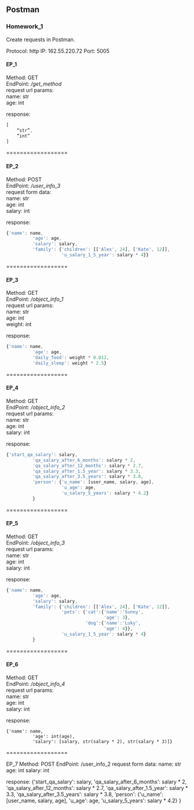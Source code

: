 ## Postman

### Homework_1

Create requests in Postman.

Protocol: http
IP: 162.55.220.72
Port: 5005

#### EP_1  
Method: GET  
EndPoint: */get_method*  
request url params:   
 name: str  
 age: int  

response:  
```js  
[  
    “str”,  
    “int”  
]  
```

==================

#### EP_2  
Method: POST  
EndPoint: */user_info_3*  
request form data:   
 name: str  
 age: int  
 salary: int  

response:
```js  
{'name': name,
          'age': age,
          'salary': salary,
          'family': {'children': [['Alex', 24], ['Kate', 12]],
                     'u_salary_1_5_year': salary * 4}}
```

==================

#### EP_3  
Method: GET  
EndPoint: */object_info_1*  
request url params:   
 name: str  
 age: int  
 weight: int  

response:   
```js
{'name': name,
          'age': age,
          'daily_food': weight * 0.012,
          'daily_sleep': weight * 2.5}
```

==================

#### EP_4
Method: GET  
EndPoint: */object_info_2*  
request url params:   
 name: str  
 age: int  
 salary: int  

response:   
```js
{'start_qa_salary': salary,
          'qa_salary_after_6_months': salary * 2,
          'qa_salary_after_12_months': salary * 2.7,
          'qa_salary_after_1.5_year': salary * 3.3,
          'qa_salary_after_3.5_years': salary * 3.8,
          'person': {'u_name': [user_name, salary, age],
                     'u_age': age,
                     'u_salary_5_years': salary * 4.2}
          }
```

==================

#### EP_5
Method: GET  
EndPoint: */object_info_3*  
request url params:   
 name: str  
 age: int  
 salary: int  

response:  
```js 
{'name': name,
          'age': age,
          'salary': salary,
          'family': {'children': [['Alex', 24], ['Kate', 12]],
                     'pets': {'cat':{'name':'Sunny',
                                     'age': 3},
                              'dog':{'name':'Luky',
                                     'age': 4}},
                     'u_salary_1_5_year': salary * 4}
          }
```

==================

#### EP_6
Method: GET  
EndPoint: */object_info_4*  
request url params:   
 name: str  
 age: int  
 salary: int  

response:   
```
{'name': name,
          'age': int(age),
          'salary': [salary, str(salary * 2), str(salary * 3)]}
```

==================

EP_7
Method: POST
EndPoint: /user_info_2
request form data: 
 name: str
 age: int
 salary: int

response: 
{'start_qa_salary': salary,
          'qa_salary_after_6_months': salary * 2,
          'qa_salary_after_12_months': salary * 2.7,
          'qa_salary_after_1.5_year': salary * 3.3,
          'qa_salary_after_3.5_years': salary * 3.8,
          'person': {'u_name': [user_name, salary, age],
                     'u_age': age,
                     'u_salary_5_years': salary * 4.2}
          }